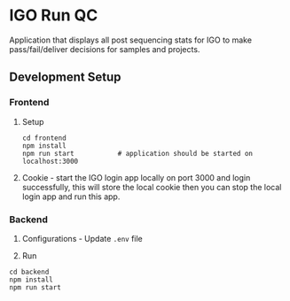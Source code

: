 # IGO Run QC

Application that displays all post sequencing stats for IGO to make pass/fail/deliver decisions for samples and projects.

## Development Setup
### Frontend

1) Setup
    ```
    cd frontend
    npm install
    npm run start           # application should be started on localhost:3000
    ```  

2) Cookie - start the IGO login app locally on port 3000 and login successfully, this will store the local cookie then you can stop the local login app and run this app.

### Backend
1) Configurations - Update `.env` file

2) Run
```
cd backend
npm install
npm run start
```
